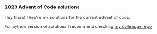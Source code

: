 ### 2023 Advent of Code solutions

Hey there! Here're my solutions for the current advent of code.

For python version of solutions I recommend checking [my colleague repo](https://github.com/Nortsx/aoc2023-solutions)
